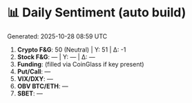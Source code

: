 # 📊 Daily Sentiment (auto build)
Generated: 2025-10-28 08:59 UTC

1) **Crypto F&G**: 50 (Neutral) | Y: 51 | Δ: -1
2) **Stock F&G**: — | Y: — | Δ: —
3) **Funding**: (filled via CoinGlass if key present)
4) **Put/Call**: —
5) **VIX/DXY**: —
6) **OBV BTC/ETH**: —
7) **SBET**: —
